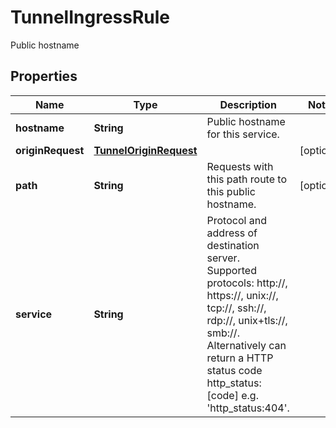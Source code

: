 

# TunnelIngressRule

Public hostname

## Properties

| Name | Type | Description | Notes |
|------------ | ------------- | ------------- | -------------|
|**hostname** | **String** | Public hostname for this service. |  |
|**originRequest** | [**TunnelOriginRequest**](TunnelOriginRequest.md) |  |  [optional] |
|**path** | **String** | Requests with this path route to this public hostname. |  [optional] |
|**service** | **String** | Protocol and address of destination server. Supported protocols: http://, https://, unix://, tcp://, ssh://, rdp://, unix+tls://, smb://. Alternatively can return a HTTP status code http_status:[code] e.g. &#39;http_status:404&#39;.  |  |



